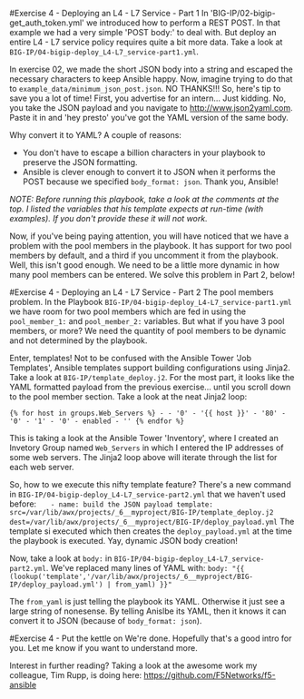 
#Exercise 4 - Deploying an L4 - L7 Service - Part 1
In 'BIG-IP/02-bigip-get_auth_token.yml' we introduced how to perform a REST POST. In that example we had a very simple 'POST body:' to deal with. But deploy an entire L4 - L7 service policy requires quite a bit more data. Take a look at `BIG-IP/04-bigip-deploy_L4-L7_service-part1.yml`.

In exercise 02, we made the short JSON body into a string and escaped the necessary characters to keep Ansible happy. Now, imagine trying to do that to `example_data/minimum_json_post.json`. NO THANKS!!! So, here's tip to save you a lot of time! First, you advertise for an intern... Just kidding. No, you take the JSON payload and you navigate to http://www.json2yaml.com. Paste it in and 'hey presto' you've got the YAML version of the same body.

Why convert it to YAML? A couple of reasons:
* You don't have to escape a billion characters in your playbook to preserve the JSON formatting.
* Ansible is clever enough to convert it to JSON when it performs the POST because we specified `body_format: json`. Thank you, Ansible!

*NOTE: Before running this playbook, take a look at the comments at the top. I listed the variables that his template expects at run-time (with examples). If you don't provide these it will not work.*

Now, if you've being paying attention, you will have noticed that we have a problem with the pool members in the playbook. It has support for two pool members by default, and a third if you uncomment it from the playbook. Well, this isn't good enough. We need to be a little more dynamic in how many pool members can be entered. We solve this problem in Part 2, below!

#Exercise 4 - Deploying an L4 - L7 Service - Part 2
The pool members problem. In the Playbook `BIG-IP/04-bigip-deploy_L4-L7_service-part1.yml` we have room for two pool members which are fed in using the `pool_member_1:` and `pool_member_2:` variables. But what if you have 3 pool members, or more? We need the quantity of pool members to be dynamic and not determined by the playbook.

Enter, templates! Not to be confused with the Ansible Tower 'Job Templates', Ansible templates support building configurations using Jinja2. Take a look at `BIG-IP/template_deploy.j2`. For the most part, it looks like the YAML formatted payload from the previous exercise... until you scroll down to the pool member section. Take a look at the neat Jinja2 loop:

`{% for host in groups.Web_Servers %}
    - - '0'
      - '{{ host }}'
      - '80'
      - '0'
      - '1'
      - '0'
      - enabled
      - ''
{% endfor %}`

This is taking a look at the Ansible Tower 'Inventory', where I created an Invetory Group named `Web_Servers` in which I entered the IP addresses of some web servers. The Jinja2 loop above will iterate through the list for each web server.

So, how to we execute this nifty template feature? There's a new command in `BIG-IP/04-bigip-deploy_L4-L7_service-part2.yml` that we haven't used before:
`    - name: build the JSON payload
      template: src=/var/lib/awx/projects/_6__myproject/BIG-IP/template_deploy.j2 dest=/var/lib/awx/projects/_6__myproject/BIG-IP/deploy_payload.yml
`
The template si executed which then creates the `deploy_payload.yml` at the time the playbook is executed. Yay, dynamic JSON body creation!

Now, take a look at `body:` in `BIG-IP/04-bigip-deploy_L4-L7_service-part2.yml`. We've replaced many lines of YAML with:
`body: "{{ (lookup('template','/var/lib/awx/projects/_6__myproject/BIG-IP/deploy_payload.yml') | from_yaml) }}"`

The `from_yaml` is just telling the playbook its YAML. Otherwise it just see a large string of nonesense. By telling Anislbe its YAML, then it knows it can convert it to JSON (because of `body_format: json`).

#Exercise 4 - Put the kettle on
We're done. Hopefully that's a good intro for you. Let me know if you want to understand more.

Interest in further reading? Taking a look at the awesome work my colleague, Tim Rupp, is doing here:
https://github.com/F5Networks/f5-ansible
